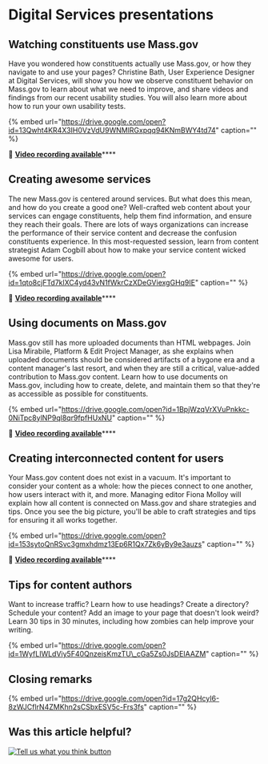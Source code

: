# Digital Services presentations

## Watching constituents use Mass.gov

Have you wondered how constituents actually use Mass.gov, or how they navigate to and use your pages? Christine Bath, User Experience Designer at Digital Services, will show you how we observe constituent behavior on Mass.gov to learn about what we need to improve, and share videos and findings from our recent usability studies. You will also learn more about how to run your own usability tests.

{% embed url="https://drive.google.com/open?id=13Qwht4KR4X3IH0VzVdU9WNMlRGxpqq94KNmBWY4td74" caption="" %}

🎥 [**Video recording available**](video-recordings.md#watching-constituents-use-mass-gov-video)\*\*\*\*

## Creating awesome services

The new Mass.gov is centered around services. But what does this mean, and how do you create a good one? Well-crafted web content about your services can engage constituents, help them find information, and ensure they reach their goals. There are lots of ways organizations can increase the performance of their service content and decrease the confusion constituents experience. In this most-requested session, learn from content strategist Adam Cogbill about how to make your service content wicked awesome for users.

{% embed url="https://drive.google.com/open?id=1qto8cjFTd7klXC4yd43vN1fWkrCzXDeGViexgGHq9IE" caption="" %}

🎥 [**Video recording available**](video-recordings.md#creating-awesome-services-video)\*\*\*\*

## Using documents on Mass.gov

Mass.gov still has more uploaded documents than HTML webpages. Join Lisa Mirabile, Platform & Edit Project Manager, as she explains when uploaded documents should be considered artifacts of a bygone era and a content manager's last resort, and when they are still a critical, value-added contribution to Mass.gov content. Learn how to use documents on Mass.gov, including how to create, delete, and maintain them so that they're as accessible as possible for constituents.

{% embed url="https://drive.google.com/open?id=1BpjWzqVrXVuPnkkc-0NiTpc8ylNP9ql8qr9fpfHUxNU" caption="" %}

🎥 [**Video recording available**](video-recordings.md#using-documents-on-mass-gov-video)\*\*\*\*

## Creating interconnected content for users

Your Mass.gov content does not exist in a vacuum. It's important to consider your content as a whole: how the pieces connect to one another, how users interact with it, and more. Managing editor Fiona Molloy will explain how all content is connected on Mass.gov and share strategies and tips. Once you see the big picture, you'll be able to craft strategies and tips for ensuring it all works together.

{% embed url="https://drive.google.com/open?id=153sytoQnRSvc3gmxhdmz13Ep6R1Qx7Zk6yBy9e3auzs" caption="" %}

🎥 [**Video recording available**](video-recordings.md#creating-interconnected-content-for-users-video)\*\*\*\*

## Tips for content authors

Want to increase traffic? Learn how to use headings? Create a directory? Schedule your content? Add an image to your page that doesn't look weird? Learn 30 tips in 30 minutes, including how zombies can help improve your writing.

{% embed url="https://drive.google.com/open?id=1WyfLIWLdViy5F40QnzeisKmzTU\_cGa5Zs0JsDEIAAZM" caption="" %}

## Closing remarks

{% embed url="https://drive.google.com/open?id=17g2QHcyI6-8zWJCflrN4ZMKhn2sCSbxESV5c-Frs3fs" caption="" %}

## Was this article helpful?

[![Tell us what you think button](https://blobscdn.gitbook.com/v0/b/gitbook-28427.appspot.com/o/assets%2F-LJ04qJGAHkvdE13BfdG%2F-LSz77NBAwnSNpMPT3df%2F-LSz7xSmyKXltd4avaCt%2FKB%20survey%20button%20POC%202.png?alt=media&token=8d071cab-8b95-48a3-a332-13e3fc8d9f96)](https://massgov.formstack.com/forms/mass_gov_knowledge_base_feedback?article=digital-services-presentations)

